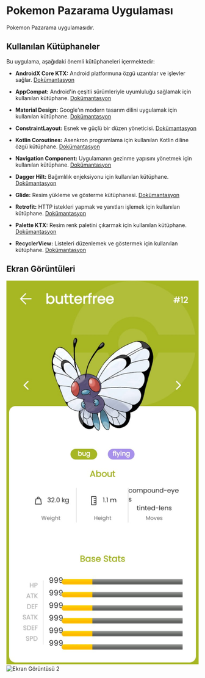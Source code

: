# Pokemon Pazarama Uygulaması

Pokemon Pazarama uygulamasıdır.

## Kullanılan Kütüphaneler

Bu uygulama, aşağıdaki önemli kütüphaneleri içermektedir:

- **AndroidX Core KTX:** Android platformuna özgü uzantılar ve işlevler sağlar. [Dokümantasyon](https://developer.android.com/kotlin/ktx)

- **AppCompat:** Android'in çeşitli sürümleriyle uyumluluğu sağlamak için kullanılan kütüphane. [Dokümantasyon](https://developer.android.com/jetpack/androidx/releases/appcompat)

- **Material Design:** Google'ın modern tasarım dilini uygulamak için kullanılan kütüphane. [Dokümantasyon](https://material.io/)

- **ConstraintLayout:** Esnek ve güçlü bir düzen yöneticisi. [Dokümantasyon](https://developer.android.com/training/constraint-layout)

- **Kotlin Coroutines:** Asenkron programlama için kullanılan Kotlin diline özgü kütüphane. [Dokümantasyon](https://kotlinlang.org/docs/coroutines-overview.html)

- **Navigation Component:** Uygulamanın gezinme yapısını yönetmek için kullanılan kütüphane. [Dokümantasyon](https://developer.android.com/guide/navigation)

- **Dagger Hilt:** Bağımlılık enjeksiyonu için kullanılan kütüphane. [Dokümantasyon](https://developer.android.com/training/dependency-injection/hilt-android)

- **Glide:** Resim yükleme ve gösterme kütüphanesi. [Dokümantasyon](https://bumptech.github.io/glide/)

- **Retrofit:** HTTP istekleri yapmak ve yanıtları işlemek için kullanılan kütüphane. [Dokümantasyon](https://square.github.io/retrofit/)

- **Palette KTX:** Resim renk paletini çıkarmak için kullanılan kütüphane. [Dokümantasyon](https://developer.android.com/training/material/palette-colors)

- **RecyclerView:** Listeleri düzenlemek ve göstermek için kullanılan kütüphane. [Dokümantasyon](https://developer.android.com/jetpack/androidx/releases/recyclerview)


## Ekran Görüntüleri

![Ekran Görüntüsü 1](https://raw.githubusercontent.com/ErtanAyyildiz/PokemonPazarama/master/assets/image1.jpeg)
![Ekran Görüntüsü 2](/screenshots/screenshot2.png)

